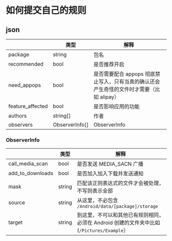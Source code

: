 # 如何提交自己的规则

## json
| |类型|解释|
|--|--|--|
|package|string|包名|
|recommended|bool|是否推荐开启|
|need\_appops|bool|是否需要配合 appops 彻底禁止写入，只有当真的确认还会产生奇怪的文件时才需要（比如 alipay）|
|feature\_affected|bool|是否影响应用的功能|
|authors|string[]|作者|
|observers|ObserverInfo[]|ObserverInfo|

### ObserverInfo 
| |类型|解释|
|--|--|--|
|call\_media\_scan|bool|是否发送 MEDIA\_SACN 广播|
|add\_to\_downloads|bool|是否加入加入下载并发送通知|
|mask|string|匹配该正则表达式的文件才会被处理，不写则表示全部|
|source|string|从这里，不必包含 `/Android/data/[package]/storage`|
|target|string|到这里，不可以和其他已有规则相同，必须在 Android 创建的文件夹中比如 (`/Pictures/Example`）|

